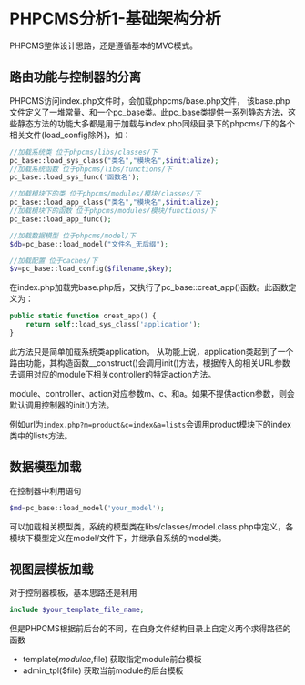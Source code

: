 # PHPCMS分析1-基础架构分析

PHPCMS整体设计思路，还是遵循基本的MVC模式。

## 路由功能与控制器的分离

PHPCMS访问index.php文件时，会加载phpcms/base.php文件，
该base.php文件定义了一堆常量、和一个pc_base类。此pc_base类提供一系列静态方法，这些静态方法的功能大多都是用于加载与index.php同级目录下的phpcms/下的各个相关文件(load_config除外)，如：
```PHP
//加载系统类 位于phpcms/libs/classes/下
pc_base::load_sys_class("类名","模块名",$initialize);
//加载系统函数 位于phpcms/libs/functions/下 
pc_base::load_sys_func('函数名');

//加载模块下的类 位于phpcms/modules/模块/classes/下
pc_base::load_app_class("类名","模块名",$initialize);
//加载模块下的函数 位于phpcms/modules/模块/functions/下 
pc_base::load_app_func();

//加载数据模型 位于phpcms/model/下 
$db=pc_base::load_model("文件名_无后缀");

//加载配置 位于caches/下
$v=pc_base::load_config($filename,$key);
```
在index.php加载完base.php后，又执行了pc_base::creat_app()函数。此函数定义为：
```PHP
public static function creat_app() {
    return self::load_sys_class('application');
}

```
此方法只是简单加载系统类application。
从功能上说，application类起到了一个路由功能，其构造函数__construct()会调用init()方法，根据传入的相关URL参数去调用对应的module下相关controller的特定action方法。

module、controller、action对应参数m、c、和a。如果不提供action参数，则会默认调用控制器的init()方法。

例如url为``index.php?m=product&c=index&a=lists``会调用product模块下的index类中的lists方法。

## 数据模型加载

在控制器中利用语句
```PHP
$md=pc_base::load_model('your_model');
```
可以加载相关模型类，系统的模型类在libs/classes/model.class.php中定义，各模块下模型定义在model/文件下，并继承自系统的model类。


## 视图层模板加载
对于控制器模板，基本思路还是利用
```PHP
include $your_template_file_name;
```
但是PHPCMS根据前后台的不同，在自身文件结构目录上自定义两个求得路径的函数

* template($modulee,$file) 获取指定module前台模板
* admin_tpl($file) 获取当前module的后台模板


